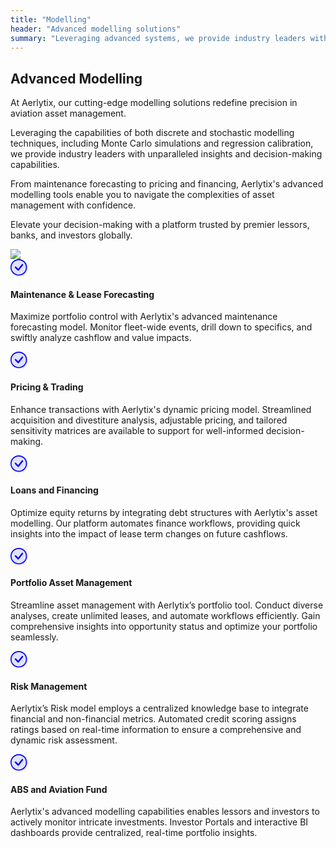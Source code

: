 ```yaml
---
title: "Modelling"
header: "Advanced modelling solutions"
summary: "Leveraging advanced systems, we provide industry leaders with unparalleled insights and decision-making capabilities"
---
```


<article class="py-5 px-5">
  <div class="container">
    <div class="row gx-lg-5" data-cues="slideInUp">
      <div class="col-md-5">
        <h2 class="fw-bold mb-5">Advanced Modelling</h2>
        <p>At Aerlytix, our cutting-edge modelling solutions redefine precision in aviation asset management.</p>
        <p>Leveraging the capabilities of both discrete and stochastic modelling techniques, including Monte Carlo simulations and regression calibration, we provide industry leaders with unparalleled insights and decision-making capabilities.</p>
        <p>From maintenance forecasting to pricing and financing, Aerlytix's advanced modelling tools enable you to navigate the complexities of asset management with confidence.</p>
        <p>Elevate your decision-making with a platform trusted by premier lessors, banks, and investors globally.</p>
      </div>
      <div class="col-md-7">
        <img class="card image__feature" src="/images/services/modelling/modelling-scenarios.png" />
      </div>
    </div>
  </div>

  <div class="container px-4 py-5">
    <div class="row row-cols-1 row-cols-md-12 align-items-md-center g-5 py-5">
      <div class="col">
        <div class="row row-cols-1 row-cols-sm-2 g-5" data-cues="slideInUp">
          <div class="col d-flex flex-column gap-2">
            <div class="fs-4">
              <svg width="28" height="28" viewBox="0 0 17 17" fill="none" xmlns="http://www.w3.org/2000/svg">
            <g clip-path="url(#clip0_2599_1113)">
              <circle cx="8.5" cy="8.5" r="8.5" fill="#E2E2FF" style="mix-blend-mode:darken" />
              <path
                d="M8 15C6.14348 15 4.36301 14.2625 3.05025 12.9497C1.7375 11.637 1 9.85652 1 8C1 6.14348 1.7375 4.36301 3.05025 3.05025C4.36301 1.7375 6.14348 1 8 1C9.85652 1 11.637 1.7375 12.9497 3.05025C14.2625 4.36301 15 6.14348 15 8C15 9.85652 14.2625 11.637 12.9497 12.9497C11.637 14.2625 9.85652 15 8 15ZM8 16C10.1217 16 12.1566 15.1571 13.6569 13.6569C15.1571 12.1566 16 10.1217 16 8C16 5.87827 15.1571 3.84344 13.6569 2.34315C12.1566 0.842855 10.1217 0 8 0C5.87827 0 3.84344 0.842855 2.34315 2.34315C0.842855 3.84344 0 5.87827 0 8C0 10.1217 0.842855 12.1566 2.34315 13.6569C3.84344 15.1571 5.87827 16 8 16Z"
                fill="#0000FF" />
              <path
                d="M10.9703 4.96979C10.9632 4.9767 10.9565 4.98404 10.9503 4.99179L7.47734 9.41679L5.38434 7.32279C5.24216 7.19031 5.05412 7.11819 4.85982 7.12162C4.66551 7.12505 4.48013 7.20376 4.34272 7.34117C4.2053 7.47858 4.12659 7.66397 4.12316 7.85827C4.11974 8.05257 4.19186 8.24062 4.32434 8.38279L6.97034 11.0298C7.04162 11.1009 7.1265 11.157 7.21992 11.1946C7.31334 11.2323 7.41339 11.2507 7.51408 11.2488C7.61478 11.247 7.71407 11.2249 7.80604 11.1838C7.898 11.1427 7.98074 11.0835 8.04934 11.0098L12.0413 6.01979C12.1773 5.87712 12.2516 5.68669 12.2482 5.48966C12.2449 5.29263 12.1641 5.10484 12.0234 4.96689C11.8827 4.82893 11.6933 4.7519 11.4963 4.75244C11.2992 4.75299 11.1103 4.83106 10.9703 4.96979Z"
                fill="#0000FF" />
            </g>
            <defs>
              <clipPath id="clip0_2599_1113">
                <rect width="17" height="17" fill="white" />
              </clipPath>
            </defs>
          </svg>
            </div>
            <h4>Maintenance & Lease Forecasting </h4>
            <p>Maximize portfolio control with Aerlytix's advanced maintenance forecasting model. Monitor fleet-wide events, drill down to specifics, and swiftly analyze cashflow and value impacts.</p>
          </div>
          <div class="col d-flex flex-column gap-2">
            <div class="fs-4">
              <svg width="28" height="28" viewBox="0 0 17 17" fill="none" xmlns="http://www.w3.org/2000/svg">
            <g clip-path="url(#clip0_2599_1113)">
              <circle cx="8.5" cy="8.5" r="8.5" fill="#E2E2FF" style="mix-blend-mode:darken" />
              <path
                d="M8 15C6.14348 15 4.36301 14.2625 3.05025 12.9497C1.7375 11.637 1 9.85652 1 8C1 6.14348 1.7375 4.36301 3.05025 3.05025C4.36301 1.7375 6.14348 1 8 1C9.85652 1 11.637 1.7375 12.9497 3.05025C14.2625 4.36301 15 6.14348 15 8C15 9.85652 14.2625 11.637 12.9497 12.9497C11.637 14.2625 9.85652 15 8 15ZM8 16C10.1217 16 12.1566 15.1571 13.6569 13.6569C15.1571 12.1566 16 10.1217 16 8C16 5.87827 15.1571 3.84344 13.6569 2.34315C12.1566 0.842855 10.1217 0 8 0C5.87827 0 3.84344 0.842855 2.34315 2.34315C0.842855 3.84344 0 5.87827 0 8C0 10.1217 0.842855 12.1566 2.34315 13.6569C3.84344 15.1571 5.87827 16 8 16Z"
                fill="#0000FF" />
              <path
                d="M10.9703 4.96979C10.9632 4.9767 10.9565 4.98404 10.9503 4.99179L7.47734 9.41679L5.38434 7.32279C5.24216 7.19031 5.05412 7.11819 4.85982 7.12162C4.66551 7.12505 4.48013 7.20376 4.34272 7.34117C4.2053 7.47858 4.12659 7.66397 4.12316 7.85827C4.11974 8.05257 4.19186 8.24062 4.32434 8.38279L6.97034 11.0298C7.04162 11.1009 7.1265 11.157 7.21992 11.1946C7.31334 11.2323 7.41339 11.2507 7.51408 11.2488C7.61478 11.247 7.71407 11.2249 7.80604 11.1838C7.898 11.1427 7.98074 11.0835 8.04934 11.0098L12.0413 6.01979C12.1773 5.87712 12.2516 5.68669 12.2482 5.48966C12.2449 5.29263 12.1641 5.10484 12.0234 4.96689C11.8827 4.82893 11.6933 4.7519 11.4963 4.75244C11.2992 4.75299 11.1103 4.83106 10.9703 4.96979Z"
                fill="#0000FF" />
            </g>
            <defs>
              <clipPath id="clip0_2599_1113">
                <rect width="17" height="17" fill="white" />
              </clipPath>
            </defs>
          </svg>
            </div>
            <h4>Pricing & Trading</h4>
            <p>Enhance transactions with Aerlytix's dynamic pricing model. Streamlined acquisition and divestiture analysis, adjustable pricing, and tailored sensitivity matrices are available to support for well-informed decision-making.</p>
          </div>
          <div class="col d-flex flex-column gap-2">
            <div class="fs-4">
              <svg width="28" height="28" viewBox="0 0 17 17" fill="none" xmlns="http://www.w3.org/2000/svg">
            <g clip-path="url(#clip0_2599_1113)">
              <circle cx="8.5" cy="8.5" r="8.5" fill="#E2E2FF" style="mix-blend-mode:darken" />
              <path
                d="M8 15C6.14348 15 4.36301 14.2625 3.05025 12.9497C1.7375 11.637 1 9.85652 1 8C1 6.14348 1.7375 4.36301 3.05025 3.05025C4.36301 1.7375 6.14348 1 8 1C9.85652 1 11.637 1.7375 12.9497 3.05025C14.2625 4.36301 15 6.14348 15 8C15 9.85652 14.2625 11.637 12.9497 12.9497C11.637 14.2625 9.85652 15 8 15ZM8 16C10.1217 16 12.1566 15.1571 13.6569 13.6569C15.1571 12.1566 16 10.1217 16 8C16 5.87827 15.1571 3.84344 13.6569 2.34315C12.1566 0.842855 10.1217 0 8 0C5.87827 0 3.84344 0.842855 2.34315 2.34315C0.842855 3.84344 0 5.87827 0 8C0 10.1217 0.842855 12.1566 2.34315 13.6569C3.84344 15.1571 5.87827 16 8 16Z"
                fill="#0000FF" />
              <path
                d="M10.9703 4.96979C10.9632 4.9767 10.9565 4.98404 10.9503 4.99179L7.47734 9.41679L5.38434 7.32279C5.24216 7.19031 5.05412 7.11819 4.85982 7.12162C4.66551 7.12505 4.48013 7.20376 4.34272 7.34117C4.2053 7.47858 4.12659 7.66397 4.12316 7.85827C4.11974 8.05257 4.19186 8.24062 4.32434 8.38279L6.97034 11.0298C7.04162 11.1009 7.1265 11.157 7.21992 11.1946C7.31334 11.2323 7.41339 11.2507 7.51408 11.2488C7.61478 11.247 7.71407 11.2249 7.80604 11.1838C7.898 11.1427 7.98074 11.0835 8.04934 11.0098L12.0413 6.01979C12.1773 5.87712 12.2516 5.68669 12.2482 5.48966C12.2449 5.29263 12.1641 5.10484 12.0234 4.96689C11.8827 4.82893 11.6933 4.7519 11.4963 4.75244C11.2992 4.75299 11.1103 4.83106 10.9703 4.96979Z"
                fill="#0000FF" />
            </g>
            <defs>
              <clipPath id="clip0_2599_1113">
                <rect width="17" height="17" fill="white" />
              </clipPath>
            </defs>
          </svg>
            </div>
            <h4>Loans and Financing</h4>
            <p>Optimize equity returns by integrating debt structures with Aerlytix's asset modelling. Our platform automates finance workflows, providing quick insights into the impact of lease term changes on future cashflows.</p>
          </div>
          <div class="col d-flex flex-column gap-2">
            <div class="fs-4">
              <svg width="28" height="28" viewBox="0 0 17 17" fill="none" xmlns="http://www.w3.org/2000/svg">
            <g clip-path="url(#clip0_2599_1113)">
              <circle cx="8.5" cy="8.5" r="8.5" fill="#E2E2FF" style="mix-blend-mode:darken" />
              <path
                d="M8 15C6.14348 15 4.36301 14.2625 3.05025 12.9497C1.7375 11.637 1 9.85652 1 8C1 6.14348 1.7375 4.36301 3.05025 3.05025C4.36301 1.7375 6.14348 1 8 1C9.85652 1 11.637 1.7375 12.9497 3.05025C14.2625 4.36301 15 6.14348 15 8C15 9.85652 14.2625 11.637 12.9497 12.9497C11.637 14.2625 9.85652 15 8 15ZM8 16C10.1217 16 12.1566 15.1571 13.6569 13.6569C15.1571 12.1566 16 10.1217 16 8C16 5.87827 15.1571 3.84344 13.6569 2.34315C12.1566 0.842855 10.1217 0 8 0C5.87827 0 3.84344 0.842855 2.34315 2.34315C0.842855 3.84344 0 5.87827 0 8C0 10.1217 0.842855 12.1566 2.34315 13.6569C3.84344 15.1571 5.87827 16 8 16Z"
                fill="#0000FF" />
              <path
                d="M10.9703 4.96979C10.9632 4.9767 10.9565 4.98404 10.9503 4.99179L7.47734 9.41679L5.38434 7.32279C5.24216 7.19031 5.05412 7.11819 4.85982 7.12162C4.66551 7.12505 4.48013 7.20376 4.34272 7.34117C4.2053 7.47858 4.12659 7.66397 4.12316 7.85827C4.11974 8.05257 4.19186 8.24062 4.32434 8.38279L6.97034 11.0298C7.04162 11.1009 7.1265 11.157 7.21992 11.1946C7.31334 11.2323 7.41339 11.2507 7.51408 11.2488C7.61478 11.247 7.71407 11.2249 7.80604 11.1838C7.898 11.1427 7.98074 11.0835 8.04934 11.0098L12.0413 6.01979C12.1773 5.87712 12.2516 5.68669 12.2482 5.48966C12.2449 5.29263 12.1641 5.10484 12.0234 4.96689C11.8827 4.82893 11.6933 4.7519 11.4963 4.75244C11.2992 4.75299 11.1103 4.83106 10.9703 4.96979Z"
                fill="#0000FF" />
            </g>
            <defs>
              <clipPath id="clip0_2599_1113">
                <rect width="17" height="17" fill="white" />
              </clipPath>
            </defs>
          </svg>
            </div>
            <h4>Portfolio Asset Management</h4>
            <p>Streamline asset management with Aerlytix’s portfolio tool. Conduct diverse analyses, create unlimited leases, and automate workflows efficiently. Gain comprehensive insights into opportunity status and optimize your portfolio seamlessly.</p>
          </div>
          <div class="col d-flex flex-column gap-2">
            <div class="fs-4">
              <svg width="28" height="28" viewBox="0 0 17 17" fill="none" xmlns="http://www.w3.org/2000/svg">
            <g clip-path="url(#clip0_2599_1113)">
              <circle cx="8.5" cy="8.5" r="8.5" fill="#E2E2FF" style="mix-blend-mode:darken" />
              <path
                d="M8 15C6.14348 15 4.36301 14.2625 3.05025 12.9497C1.7375 11.637 1 9.85652 1 8C1 6.14348 1.7375 4.36301 3.05025 3.05025C4.36301 1.7375 6.14348 1 8 1C9.85652 1 11.637 1.7375 12.9497 3.05025C14.2625 4.36301 15 6.14348 15 8C15 9.85652 14.2625 11.637 12.9497 12.9497C11.637 14.2625 9.85652 15 8 15ZM8 16C10.1217 16 12.1566 15.1571 13.6569 13.6569C15.1571 12.1566 16 10.1217 16 8C16 5.87827 15.1571 3.84344 13.6569 2.34315C12.1566 0.842855 10.1217 0 8 0C5.87827 0 3.84344 0.842855 2.34315 2.34315C0.842855 3.84344 0 5.87827 0 8C0 10.1217 0.842855 12.1566 2.34315 13.6569C3.84344 15.1571 5.87827 16 8 16Z"
                fill="#0000FF" />
              <path
                d="M10.9703 4.96979C10.9632 4.9767 10.9565 4.98404 10.9503 4.99179L7.47734 9.41679L5.38434 7.32279C5.24216 7.19031 5.05412 7.11819 4.85982 7.12162C4.66551 7.12505 4.48013 7.20376 4.34272 7.34117C4.2053 7.47858 4.12659 7.66397 4.12316 7.85827C4.11974 8.05257 4.19186 8.24062 4.32434 8.38279L6.97034 11.0298C7.04162 11.1009 7.1265 11.157 7.21992 11.1946C7.31334 11.2323 7.41339 11.2507 7.51408 11.2488C7.61478 11.247 7.71407 11.2249 7.80604 11.1838C7.898 11.1427 7.98074 11.0835 8.04934 11.0098L12.0413 6.01979C12.1773 5.87712 12.2516 5.68669 12.2482 5.48966C12.2449 5.29263 12.1641 5.10484 12.0234 4.96689C11.8827 4.82893 11.6933 4.7519 11.4963 4.75244C11.2992 4.75299 11.1103 4.83106 10.9703 4.96979Z"
                fill="#0000FF" />
            </g>
            <defs>
              <clipPath id="clip0_2599_1113">
                <rect width="17" height="17" fill="white" />
              </clipPath>
            </defs>
          </svg>
            </div>
            <h4>Risk Management </h4>
            <p>Aerlytix’s Risk model employs a centralized knowledge base to integrate financial and non-financial metrics. Automated credit scoring assigns ratings based on real-time information to ensure a comprehensive and dynamic risk assessment.</p>
          </div>
          <div class="col d-flex flex-column gap-2">
            <div class="fs-4">
              <svg width="28" height="28" viewBox="0 0 17 17" fill="none" xmlns="http://www.w3.org/2000/svg">
            <g clip-path="url(#clip0_2599_1113)">
              <circle cx="8.5" cy="8.5" r="8.5" fill="#E2E2FF" style="mix-blend-mode:darken" />
              <path
                d="M8 15C6.14348 15 4.36301 14.2625 3.05025 12.9497C1.7375 11.637 1 9.85652 1 8C1 6.14348 1.7375 4.36301 3.05025 3.05025C4.36301 1.7375 6.14348 1 8 1C9.85652 1 11.637 1.7375 12.9497 3.05025C14.2625 4.36301 15 6.14348 15 8C15 9.85652 14.2625 11.637 12.9497 12.9497C11.637 14.2625 9.85652 15 8 15ZM8 16C10.1217 16 12.1566 15.1571 13.6569 13.6569C15.1571 12.1566 16 10.1217 16 8C16 5.87827 15.1571 3.84344 13.6569 2.34315C12.1566 0.842855 10.1217 0 8 0C5.87827 0 3.84344 0.842855 2.34315 2.34315C0.842855 3.84344 0 5.87827 0 8C0 10.1217 0.842855 12.1566 2.34315 13.6569C3.84344 15.1571 5.87827 16 8 16Z"
                fill="#0000FF" />
              <path
                d="M10.9703 4.96979C10.9632 4.9767 10.9565 4.98404 10.9503 4.99179L7.47734 9.41679L5.38434 7.32279C5.24216 7.19031 5.05412 7.11819 4.85982 7.12162C4.66551 7.12505 4.48013 7.20376 4.34272 7.34117C4.2053 7.47858 4.12659 7.66397 4.12316 7.85827C4.11974 8.05257 4.19186 8.24062 4.32434 8.38279L6.97034 11.0298C7.04162 11.1009 7.1265 11.157 7.21992 11.1946C7.31334 11.2323 7.41339 11.2507 7.51408 11.2488C7.61478 11.247 7.71407 11.2249 7.80604 11.1838C7.898 11.1427 7.98074 11.0835 8.04934 11.0098L12.0413 6.01979C12.1773 5.87712 12.2516 5.68669 12.2482 5.48966C12.2449 5.29263 12.1641 5.10484 12.0234 4.96689C11.8827 4.82893 11.6933 4.7519 11.4963 4.75244C11.2992 4.75299 11.1103 4.83106 10.9703 4.96979Z"
                fill="#0000FF" />
            </g>
            <defs>
              <clipPath id="clip0_2599_1113">
                <rect width="17" height="17" fill="white" />
              </clipPath>
            </defs>
          </svg>
            </div>
            <h4>ABS and Aviation Fund</h4>
            <p>Aerlytix's advanced modelling capabilities enables lessors and investors to actively monitor intricate investments. Investor Portals and interactive BI dashboards provide centralized, real-time portfolio insights.</p>
          </div>
        </div>
      </div>
    </div>
  </div>
</article>
